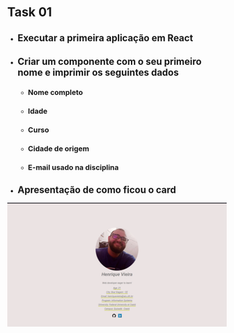 # Task 01

- ## Executar a primeira aplicação em React 
- ## Criar um componente com o seu primeiro nome e imprimir os seguintes dados
    - ### Nome completo
    - ### Idade
    - ### Curso
    - ### Cidade de origem
    - ### E-mail usado na disciplina


- ## Apresentação de como ficou o card 

![Apresentação do card](resources/task01.png)

